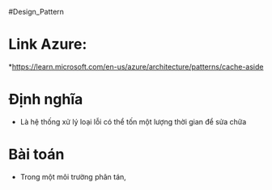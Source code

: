 #Design_Pattern 

# Link Azure:
*https://learn.microsoft.com/en-us/azure/architecture/patterns/cache-aside

# Định nghĩa
- Là hệ thống xử lý loại lỗi có thể tốn một lượng thời gian để sửa chữa

# Bài toán
- Trong một môi trường phân tán, 
